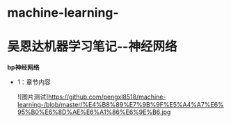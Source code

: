 # machine-learning-
# 吴恩达机器学习笔记--神经网络

  **bp神经网络**

* 1：章节内容

  ![图片测试]https://github.com/pengxl8518/machine-learning-/blob/master/%E4%B8%89%E7%9B%9F%E5%A4%A7%E6%95%B0%E6%8D%AE%E6%A1%86%E6%9E%B6.jpg
